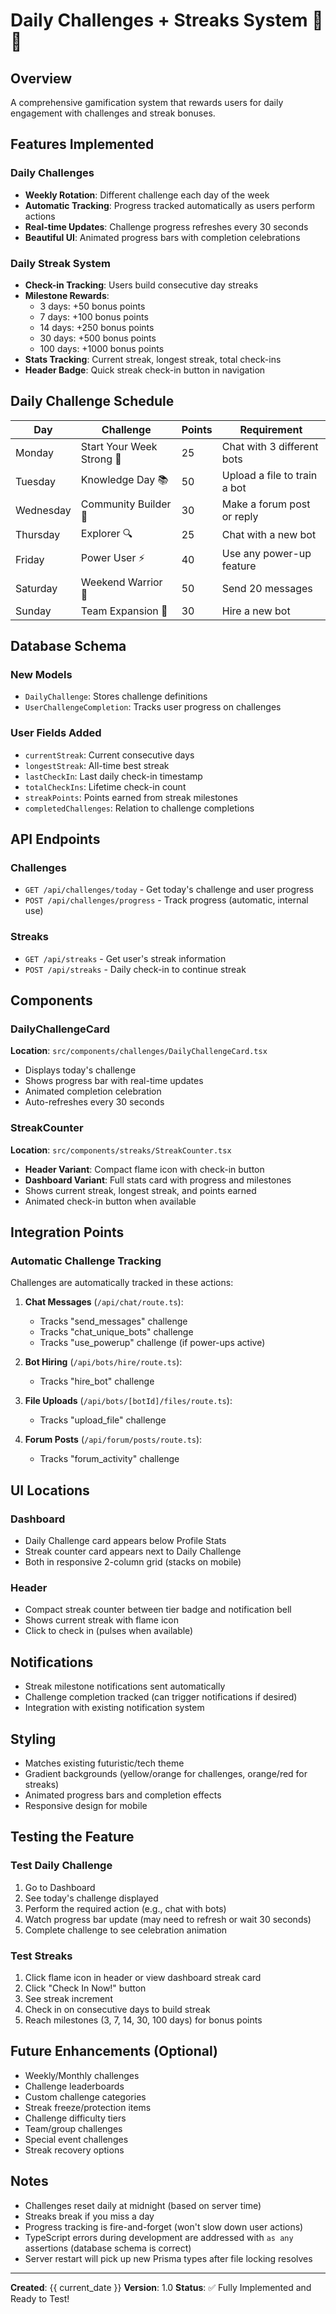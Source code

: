 # Daily Challenges + Streaks System 🎯🔥

## Overview
A comprehensive gamification system that rewards users for daily engagement with challenges and streak bonuses.

## Features Implemented

### Daily Challenges
- **Weekly Rotation**: Different challenge each day of the week
- **Automatic Tracking**: Progress tracked automatically as users perform actions
- **Real-time Updates**: Challenge progress refreshes every 30 seconds
- **Beautiful UI**: Animated progress bars with completion celebrations

### Daily Streak System
- **Check-in Tracking**: Users build consecutive day streaks
- **Milestone Rewards**:
  - 3 days: +50 bonus points
  - 7 days: +100 bonus points
  - 14 days: +250 bonus points
  - 30 days: +500 bonus points
  - 100 days: +1000 bonus points
- **Stats Tracking**: Current streak, longest streak, total check-ins
- **Header Badge**: Quick streak check-in button in navigation

## Daily Challenge Schedule

| Day | Challenge | Points | Requirement |
|-----|-----------|--------|-------------|
| Monday | Start Your Week Strong 💪 | 25 | Chat with 3 different bots |
| Tuesday | Knowledge Day 📚 | 50 | Upload a file to train a bot |
| Wednesday | Community Builder 🤝 | 30 | Make a forum post or reply |
| Thursday | Explorer 🔍 | 25 | Chat with a new bot |
| Friday | Power User ⚡ | 40 | Use any power-up feature |
| Saturday | Weekend Warrior 🎯 | 50 | Send 20 messages |
| Sunday | Team Expansion 🚀 | 30 | Hire a new bot |

## Database Schema

### New Models
- `DailyChallenge`: Stores challenge definitions
- `UserChallengeCompletion`: Tracks user progress on challenges

### User Fields Added
- `currentStreak`: Current consecutive days
- `longestStreak`: All-time best streak
- `lastCheckIn`: Last daily check-in timestamp
- `totalCheckIns`: Lifetime check-in count
- `streakPoints`: Points earned from streak milestones
- `completedChallenges`: Relation to challenge completions

## API Endpoints

### Challenges
- `GET /api/challenges/today` - Get today's challenge and user progress
- `POST /api/challenges/progress` - Track progress (automatic, internal use)

### Streaks
- `GET /api/streaks` - Get user's streak information
- `POST /api/streaks` - Daily check-in to continue streak

## Components

### DailyChallengeCard
**Location**: `src/components/challenges/DailyChallengeCard.tsx`
- Displays today's challenge
- Shows progress bar with real-time updates
- Animated completion celebration
- Auto-refreshes every 30 seconds

### StreakCounter
**Location**: `src/components/streaks/StreakCounter.tsx`
- **Header Variant**: Compact flame icon with check-in button
- **Dashboard Variant**: Full stats card with progress and milestones
- Shows current streak, longest streak, and points earned
- Animated check-in button when available

## Integration Points

### Automatic Challenge Tracking
Challenges are automatically tracked in these actions:
1. **Chat Messages** (`/api/chat/route.ts`):
   - Tracks "send_messages" challenge
   - Tracks "chat_unique_bots" challenge
   - Tracks "use_powerup" challenge (if power-ups active)

2. **Bot Hiring** (`/api/bots/hire/route.ts`):
   - Tracks "hire_bot" challenge

3. **File Uploads** (`/api/bots/[botId]/files/route.ts`):
   - Tracks "upload_file" challenge

4. **Forum Posts** (`/api/forum/posts/route.ts`):
   - Tracks "forum_activity" challenge

## UI Locations

### Dashboard
- Daily Challenge card appears below Profile Stats
- Streak counter card appears next to Daily Challenge
- Both in responsive 2-column grid (stacks on mobile)

### Header
- Compact streak counter between tier badge and notification bell
- Shows current streak with flame icon
- Click to check in (pulses when available)

## Notifications
- Streak milestone notifications sent automatically
- Challenge completion tracked (can trigger notifications if desired)
- Integration with existing notification system

## Styling
- Matches existing futuristic/tech theme
- Gradient backgrounds (yellow/orange for challenges, orange/red for streaks)
- Animated progress bars and completion effects
- Responsive design for mobile

## Testing the Feature

### Test Daily Challenge
1. Go to Dashboard
2. See today's challenge displayed
3. Perform the required action (e.g., chat with bots)
4. Watch progress bar update (may need to refresh or wait 30 seconds)
5. Complete challenge to see celebration animation

### Test Streaks
1. Click flame icon in header or view dashboard streak card
2. Click "Check In Now!" button
3. See streak increment
4. Check in on consecutive days to build streak
5. Reach milestones (3, 7, 14, 30, 100 days) for bonus points

## Future Enhancements (Optional)
- Weekly/Monthly challenges
- Challenge leaderboards
- Custom challenge categories
- Streak freeze/protection items
- Challenge difficulty tiers
- Team/group challenges
- Special event challenges
- Streak recovery options

## Notes
- Challenges reset daily at midnight (based on server time)
- Streaks break if you miss a day
- Progress tracking is fire-and-forget (won't slow down user actions)
- TypeScript errors during development are addressed with `as any` assertions (database schema is correct)
- Server restart will pick up new Prisma types after file locking resolves

---

**Created**: {{ current_date }}
**Version**: 1.0
**Status**: ✅ Fully Implemented and Ready to Test!

